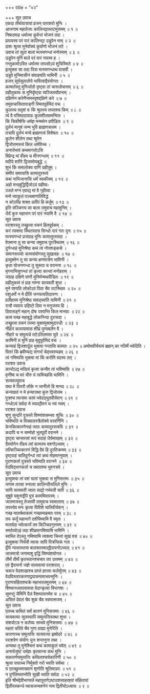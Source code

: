 +++
title = "०२"

+++
सूत उवाच  
एकदा तीर्थयात्रायां व्रजन् पाराशरो मुनिः ।  
आजगाम महातेजाः कालिन्द्यास्तटमुत्तमम् ॥ १ ॥  
निषादमाह धर्मात्मा कुर्वन्तं भोजनं तदा ।  
प्रापयस्व परं पारं कालिन्द्या उडुपेन माम् ॥ २ ॥  
दाशः श्रुत्वा मुनेर्वाक्यं कुर्वाणो भोजनं तटे ।  
उवाच तां सुतां बालां मत्स्यगन्धां मनोरमाम् ॥ ३ ॥  
उडुपेन मुनिं बाले परं पारं नयस्व ह ।  
गन्तुकामोऽस्ति धर्मात्मा तापसोऽयं शुचिस्मिते ॥ ४ ॥  
इत्युक्ता सा तदा पित्रा मत्स्यगन्धाथ वासवी ।  
उडुपे मुनिमासीनं संवाहयति भामिनी ॥ ५ ॥  
व्रजन् सूर्यसुतातोये भावित्वाद्दैवयोगतः ।  
कामार्तस्तु मुनिर्जातो दृष्ट्वा तां चारुलोचनाम् ॥ ६ ॥  
ग्रहीतुकामः स मुनिर्दृष्ट्वा व्यञ्जितयौवनाम् ।  
दक्षिणेन करेणैनामस्पृशद्दक्षिणे करे ॥ ७ ॥  
तमुवाचासितापाङ्गी स्मितपूर्वमिदं वचः ।  
कुलस्य सदृशं वः किं श्रुतस्य तपसश्च किम् ॥ ८ ॥  
त्वं वै वसिष्ठदायादः कुलशीलसमन्वितः ।  
किं चिकीर्षसि धर्मज्ञ मन्मथेन प्रपीडितः ॥ ९ ॥  
दुर्लभं मानुषं जन्म भुवि ब्राह्मणसत्तम ।  
तत्रापि दुर्लभं मन्ये ब्राह्मणत्वं विशेषतः ॥ १० ॥  
कुलेन शीलेन तथा श्रुतेन  
     द्विजोत्तमस्त्वं किल धर्मविच्च ।  
अनार्यभावं कथमागतोऽसि  
     विप्रेन्द्र मां वीक्ष्य च मीनगन्धाम् ॥ ११ ॥  
मदीये शरीरे द्विजामोघबुद्धे ॥  
     शुभं किं समालोक्य पाणिं ग्रहीतुम् ।  
समीपं समायासि कामातुरस्त्वं  
     कथं नाभिजानासि धर्मं स्वकीयम् ॥ १२ ॥  
अहो मन्दबुद्धिर्द्विजोऽयं ग्रहीष्य-  
     ञ्जले मग्न एवाद्य मां वै गृहीत्वा ।  
मनो व्याकुलं पञ्चबाणातिविद्धं  
     न कोऽपीह शक्तः प्रतीपं हि कर्तुम् ॥ १३ ॥  
इति सञ्चिन्त्य सा बाला तमुवाच महामुनिम् ।  
धैर्यं कुरु महाभाग परं पारं नयामि वै ॥ १४ ॥  
सूत उवाच  
पराशरस्तु तच्छ्रुत्वा वचनं हितपूर्वकम् ।  
करं त्यक्त्वा स्थितस्तत्र सिन्धोः पारं गतः पुनः ॥ १५ ॥  
मत्स्यगन्धां प्रजग्राह मुनिः कामातुरस्तदा ।  
वेपमाना तु सा कन्या तमुवाच पुरःस्थितम् ॥ १६ ॥  
दुर्गन्धाहं मुनिश्रेष्ठ कथं त्वं नोपशङ्कसे ।  
समानरूपयोः कामसंयोगस्तु सुखावहः ॥ १७ ॥  
इत्युक्तेन तु सा कन्या क्षणमात्रेण भामिनी ।  
कृता योजनगन्धा तु सुरूपा च वरानना ॥ १८ ॥  
मृगनाभिसुगन्धां तां कृत्वा कान्तां मनोहराम् ।  
जग्राह दक्षिणे पाणौ मुनिर्मन्मथपीडितः ॥ १९ ॥  
ग्रहीतुकामं तं प्राह नाम्ना सत्यवती शुभा ।  
मुने पश्यति लोकोऽयं पिता चैव तटस्थितः ॥ २० ॥  
पशुधर्मो न मे प्रीतिं जनयत्यतिदारुणः ।  
प्रतीक्षस्व मुनिश्रेष्ठ यावद्‌भवति यामिनी ॥ २१ ॥  
रात्रौ व्यवाय उद्दिष्टो दिवा न मनुजस्य हि ।  
दिवासङ्गे महान् दोषः पश्यन्ति किल मानवाः ॥ २२ ॥  
कामं यच्छ महाबुद्धे लोकनिन्दा दुरासदा ।  
तच्छ्रुत्वा वचनं तस्या युक्तमुक्तमुदारधीः ॥ २३ ॥  
नीहारं कल्पयामास शीघ्रं पुण्यबलेन वै ।  
नीहारे च समुत्पन्ने तटेऽतितमसा युते ॥ २४ ॥  
कामिनी तं मुनिं प्राह मृदुपूर्वमिदं वचः ।  
कन्याहं द्विजशार्दूल भुक्त्वा गन्तासि कामतः ॥ २५ ॥
अमोघवीर्यस्त्वं ब्रह्मन् का गतिर्मे भवेदिति ।  
पितरं किं ब्रवीम्यद्य सगर्भा चेद्‌भवाम्यहम् ॥ २६ ॥  
त्वं गमिष्यसि भुक्त्वा मां किं करोमि वदस्व तत् ।  
पराशर उवाच  
कान्तेऽद्य मत्प्रियं कृत्वा कन्यैव त्वं भविष्यसि ॥ २७ ॥  
वृणीष्व च वरं भीरु यं त्वमिच्छसि भामिनि ।  
सत्यवत्युवाच  
यथा मे पितरौ लोके न जानीतो हि मानद ॥ २८ ॥  
कन्याव्रतं न मे हन्यात्तथा कुरु द्विजोत्तम ।  
पुत्रश्च त्वत्समः कामं भवेदद्‌भुतवीर्यवान् ॥ २९ ॥  
गन्धोऽयं सर्वदा मे स्याद्यौवनं च नवं नवम् ।  
पराशर उवाच  
शृणु सुन्दरि पुत्रस्ते विष्ण्वंशसम्भवः शुचिः ॥ ३० ॥  
भविष्यति च विख्यातस्त्रैलोक्ये वरवर्णिनि ।  
केनचित्कारणेनाहं जातः कामातुरस्त्वयि ॥ ३१ ॥  
कदापि च न सम्मोहो भूतपूर्वो वरानने ।  
दृष्ट्वा चाप्सरसां रूपं सदाहं धैर्यमावहम् ॥ ३२ ॥  
दैवयोगेन वीक्ष्य त्वां कामस्य वशगोऽभवम् ।  
तत्किञ्चित्कारणं विद्धि दैवं हि दुरतिक्रमम् ॥ ३३ ॥  
दृष्ट्वाहं चातिदुर्गन्धां त्वां कथं मोहमाप्नुयाम् ।  
पुराणकर्ता पुत्रस्ते भविष्यति वरानने ॥ ३४ ॥  
वेदविद्‌भागकर्ता च ख्यातश्च भुवनत्रये ।  
सूत उवाच  
इत्युक्त्वा तां वशं यातां भुक्त्वा स मुनिसत्तमः ॥ ३५ ॥  
जगाम तरसा स्नात्वा कालिन्दीसलिले मुनिः ।  
सापि सत्यवती जाता सद्यो गर्भवती सती ॥ ३६ ॥  
सुषुवे यमुनाद्वीपे पुत्रं काममिवापरम् ।  
जातमात्रस्तु तेजस्वी तामुवाच स्वमातरम् ॥ ३७ ॥  
तपस्येव मनः कृत्वा विविशे चातिवीर्यवान् ।  
गच्छ मातर्यथाकामं गच्छाम्यहमतः परम् ॥ ३८ ॥  
तपः कर्तुं महाभागे दर्शयिष्यामि वै स्मृतः ।  
मातर्यदा भवेत्कार्यं तव किञ्चिदनुत्तमम् ॥ ३९ ॥  
स्मर्तव्योऽहं तदा शीघ्रमागमिष्यामि भामिनि ।  
स्वस्ति तेऽस्तु गमिष्यामि त्यक्त्वा चिन्तां सुखं वस ॥ ४० ॥  
इत्युक्त्वा निर्ययौ व्यासः सापि पित्रन्तिकं गता ।  
द्वीपे न्यस्तस्तया बालस्तस्माद्‌द्वैपायनोऽभवत् ॥ ४१ ॥  
जातमात्रो जगामाशु वृद्धिं विष्ण्वंशयोगतः ।  
तीर्थे तीर्थे कृतस्तानश्चचार तप उत्तमम् ॥ ४२ ॥  
एवं द्वैपायनो जज्ञे सत्यवत्यां पराशरात् ।  
चकार वेदशाखाश्च प्राप्तं ज्ञात्वा कलेर्युगम् ॥ ४३ ॥  
वेदविस्तारकरणाद्व्यासनामाभवन्मुनिः ।  
पुराणसंहिताश्चक्रे महाभारतमुत्तमम् ॥ ४४ ॥  
शिष्यानध्यापयामास वेदान्कृत्वा विभागशः ।  
सुमन्तुं जैमिनिं पैलं वैशम्पायनमेव च ॥ ४५ ॥  
असितं देवलं चैव शुकं चैव स्वमात्मजम् ।  
सूत उवाच  
एतच्च कथितं सर्वं कारणं मुनिसत्तमाः ॥ ४६ ॥  
सत्यवत्याः सुतस्यापि समुत्पत्तिस्तथा शुभा ।  
संशयोऽत्र न कर्तव्यः सम्भवे मुनिसत्तमाः ॥ ४७ ॥  
महतां चरिते चैव गुणा ग्राह्या मुनेरिति ।  
कारणाच्च समुत्पत्तिः सत्यवत्या झषोदरे ॥ ४८ ॥  
पराशरेण संयोगः पुनः शन्तनुना तथा ।  
अन्यथा तु मुनेश्चित्तं कथं कामाकुलं भवेत् ॥ ४९ ॥  
अनार्यजुष्टं धर्मज्ञः कृतवान्स कथं मुनिः ।  
सकारणेयमुत्पत्तिः कथिताश्चर्यकारिणी ॥ ५० ॥  
श्रुत्वा पापाच्च निर्मुक्तो नरो भवति सर्वथा ।  
य एतच्छुभमाख्यानं शृणोति श्रुतिमान्नरः ॥ ५१ ॥  
न दुर्गतिमवाप्नोति सुखी भवति सर्वदा ॥ ५२ ॥  
इति श्रीमद्देवीभागवते महापुराणेऽष्टादशसाहस्र्यां संहितायां  
द्वितीयस्कन्धे व्यासजन्मवर्णनं नाम द्वितीयोऽध्यायः ॥ २ ॥
